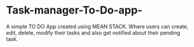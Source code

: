 # Task-manager-To-Do-app-
A simple TO DO App created using MEAN STACK. Where users can create, edit, delete, modify their tasks and also get notified about their pending task.
